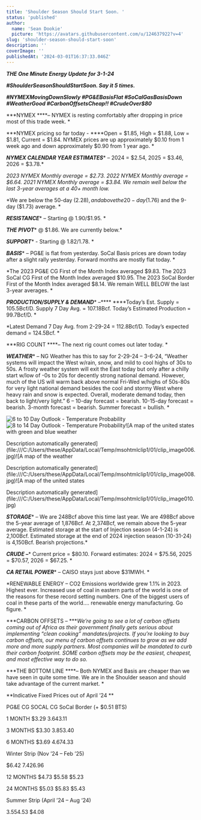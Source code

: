 ```yaml
---
title: 'Shoulder Season Should Start Soon. '
status: 'published'
author:
  name: 'Sean Dookie'
  picture: 'https://avatars.githubusercontent.com/u/124637922?v=4'
slug: 'shoulder-season-should-start-soon'
description: ''
coverImage: ''
publishedAt: '2024-03-01T16:37:33.046Z'
---
```


***THE One Minute Energy Update for 3-1-24***

***\#ShoulderSeasonShouldStartSoon. Say it 5 times.***

***\#NYMEXMovingDownSlowly #PG&EBasisFlat #SoCalGasBasisDown #WeatherGood #CarbonOffsetsCheap!! #CrudeOver$80***

***NYMEX ****– NYMEX is resting comfortably after dropping in price most of this trade week. *

***NYMEX pricing so far today - ****Open = $1.85, High = $1.88, Low = $1.81, Current = $1.84. NYMEX prices are up approximately $0.10 from 1 week ago and down approximately $0.90 from 1 year ago. *

***NYMEX CALENDAR YEAR ESTIMATES**** – 2024 = $2.54, 2025 = $3.46, 2026 = $3.78.*

*2023 NYMEX Monthly average = $2.73. 2022 NYMEX Monthly average = $6.64. 2021 NYMEX Monthly average = $3.84. We remain well below the last 3-year averages at a 40+ month low.*

*We are below the 50-day ($2.28), and above the 20-day ($1.76) and the 9-day ($1.73) average. *

***RESISTANCE**** – Starting @ 1.90/$1.95. *

***THE PIVOT**** @ $1.86. We are currently below.*

***SUPPORT**** - Starting @ $1.82/$1.78. *

***BASIS**** – PG&E is flat from yesterday. SoCal Basis prices are down today after a slight rally yesterday. Forward months are mostly flat today. *

*The 2023 PG&E CG First of the Month Index averaged $9.83. The 2023 SoCal CG First of the Month Index averaged $10.95. The 2023 SoCal Border First of the Month Index averaged $8.14. We remain WELL BELOW the last 3-year averages. *

***PRODUCTION/SUPPLY & DEMAND**** –**** ****Today’s Est. Supply = 105.5Bcf/D. Supply 7 Day Avg. = 107.18Bcf. Today’s Estimated Production = 99.7Bcf/D. *

*Latest Demand 7 Day Avg. from 2-29-24 = 112.8Bcf/D. Today’s expected demand = 124.5Bcf. *

***RIG COUNT ****– The next rig count comes out later today. *

***WEATHER**** – NG Weather has this to say for 2-29-24 – 3-6-24, “Weather systems will impact the West w/rain, snow, and mild to cool highs of 30s to 50s. A frosty weather system will exit the East today but only after a chilly start w/low of -0s to 20s for decently strong national demand. However, much of the US will warm back above normal Fri-Wed w/highs of 50s-80s for very light national demand besides the cool and stormy West where heavy rain and snow is expected. Overall, moderate demand today, then back to light/very light.” 6 – 10-day forecast = bearish. 10-15-day forecast = bearish. 3-month forecast = bearish. Summer forecast = bullish. *

![6 to 10 Day Outlook - Temperature Probability](file:///C:/Users/these/AppData/Local/Temp/msohtmlclip1/01/clip_image002.jpg)![8 to 14 Day Outlook - Temperature Probability](file:///C:/Users/these/AppData/Local/Temp/msohtmlclip1/01/clip_image004.jpg)![A map of the united states with green and blue weather

Description automatically generated](file:///C:/Users/these/AppData/Local/Temp/msohtmlclip1/01/clip_image006.jpg)![A map of the weather

Description automatically generated](file:///C:/Users/these/AppData/Local/Temp/msohtmlclip1/01/clip_image008.jpg)![A map of the united states

Description automatically generated](file:///C:/Users/these/AppData/Local/Temp/msohtmlclip1/01/clip_image010.jpg)

***STORAGE**** – We are 248Bcf above this time last year. We are 498Bcf above the 5-year average of 1,876Bcf. At 2,374Bcf, we remain above the 5-year average. Estimated storage at the start of Injection season (4-1-24) is 2,100Bcf. Estimated storage at the end of 2024 injection season (10-31-24) is 4,150Bcf. Bearish projections.*

***CRUDE –**** Current price = $80.10. Forward estimates: 2024 = $75.56, 2025 = $70.57, 2026 = $67.25. *

***CA RETAIL POWER**** – CAISO stays just above $31MWH. *

*RENEWABLE ENERGY – CO2 Emissions worldwide grew 1.1% in 2023. Highest ever. Increased use of coal in eastern parts of the world is one of the reasons for these record setting numbers. One of the biggest users of coal in these parts of the world…. renewable energy manufacturing. Go figure. *

***CARBON OFFSETS – ****We’re going to see a lot of carbon offsets coming out of Africa as their government finally gets serious about implementing “clean cooking” mandates/projects. If you’re looking to buy carbon offsets, our menu of carbon offsets continues to grow as we add more and more supply partners. Most companies will be mandated to curb their carbon footprint. SOME carbon offsets may be the easiest, cheapest, and most effective way to do so.*

***THE BOTTOM LINE ****– Both NYMEX and Basis are cheaper than we have seen in quite some time. We are in the Shoulder season and should take advantage of the current market. *

**Indicative Fixed Prices out of April ’24 **

PG&E CG SOCAL CG SoCal Border (+ $0.51 BTS)

1 MONTH $3.29 $3.64 $3.11

3 MONTHS $3.30 $3.85 $3.40

6 MONTHS $3.69 $4.67 $4.33

Winter Strip (Nov ’24 – Feb ’25)

$6.42 $7.42 $6.96

12 MONTHS $4.73 $5.58 $5.23

24 MONTHS $5.03 $5.83 $5.43

Summer Strip (April ’24 – Aug ‘24)

$3.55 $4.53 $4.08





